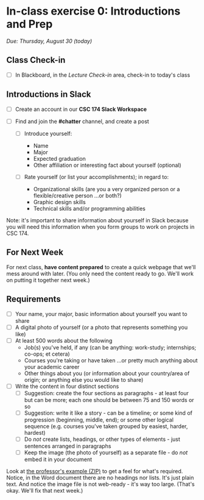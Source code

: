 # In-class exercise 0: Introductions and Prep
*Due: Thursday, August 30 (today)*

## Class Check-in

- [ ] In Blackboard, in the *Lecture Check-in* area, check-in to today's class

## Introductions in Slack


- [ ] Create an account in our **CSC 174 Slack Workspace**
- [ ] Find and join the **#chatter** channel, and create a post

  - [ ] Introduce yourself: 
    - Name
    - Major
    - Expected graduation
    - Other affiliation or interesting fact about yourself (optional)
  - [ ] Rate yourself (or list your accomplishments); in regard to:

    - Organizational skills (are you a very organized person or a flexible/creative person ...or both?)
    - Graphic design skills
    - Technical skills and/or programming abilities

Note: it's important to share information about yourself in Slack because you will need this information when you form groups to work on projects in CSC 174.


## For Next Week

For next class, **have content prepared** to create a quick webpage that we'll mess around with later.  (You only need the content ready to go.  We'll work on putting it together next week.)

## Requirements

- [ ] Your name, your major, basic information about yourself you want to share
- [ ] A digital photo of yourself (or a photo that represents something you like)
- [ ] At least 500 words about the following
  - Job(s) you've held, if any (can be anything: work-study; internships; co-ops; et cetera)
  - Courses you're taking or have taken ...or pretty much anything about your academic career
  - Other things about you (or information about your country/area of origin; or anything else you would like to share)
- [ ] Write the content in four distinct sections 
  - [ ] Suggestion: create the four sections as paragraphs - at least four but can be more; each one should be between 75 and 150 words or so
  - [ ] Suggestion: write it like a story - can be a timeline; or some kind of progression (beginning, middle, end); or some other logical sequence (e.g. courses you've taken grouped by easiest, harder, hardest)
  - [ ] Do *not* create lists, headings, or other types of elements - just sentences arranged in paragraphs
  - [ ] Keep the image (the photo of yourself) as a separate file - do *not* embed it in your document

Look at [the professor's example (ZIP)](media/example.zip) to get a feel for what's required.  Notice, in the Word document there are no headings nor lists.  It's just plain text.  And notice the image file is not web-ready - it's way too large.  (That's okay.  We'll fix that next week.)
